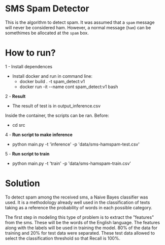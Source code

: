 # SMS Spam Detector

This is the algorithm to detect spam. It was assumed that a `spam` message will never be considered ham. However, a normal message (`ham`) can be somethimes be allocated at the `spam` box.

# How to run?  

1 - Install dependences

- Install docker and run in command line:
    - docker build . -t spam_detect:v1
    - docker run -it --name cont spam_detect:v1 bash

2 - **Result**

- The result of test is in output_inference.csv 

Inside the container, the scripts can be ran. Before:

- cd src

4 - **Run script to make inference**

- python main.py -t 'inference' -p 'data/sms-hamspam-test.csv'

5 - **Run script to train**

- python main.py -t 'train' -p 'data/sms-hamspam-train.csv'

# Solution

To detect spam among the received sms, a Naive Bayes classifier was used. It is a methodology already well used in the classification of texts taking as a reference the probability of words in each possible category.

The first step in modeling this type of problem is to extract the "features" from the sms. These will be the words of the English language. The features along with the labels will be used in training the model. 80% of the data for training and 20% for test data were separated. These test data allowed to select the classification threshold so that Recall is 100%.






